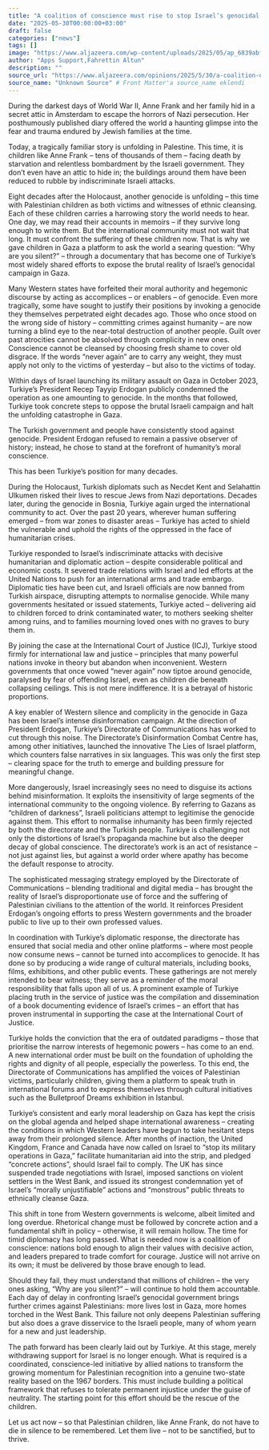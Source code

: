 ```yaml
---
title: "A coalition of conscience must rise to stop Israel’s genocidal war on Gaza"
date: "2025-05-30T00:00:00+03:00"
draft: false
categories: ["news"]
tags: []
image: "https://www.aljazeera.com/wp-content/uploads/2025/05/ap_6839abf00819f-1748610032.jpg?resize=1920%2C1440"
author: "Apps Support,Fahrettin Altun"
description: ""
source_url: "https://www.aljazeera.com/opinions/2025/5/30/a-coalition-of-conscience-must-rise-to-stop-israels-genocidal-war-on-gaza?traffic_source=rss"
source_name: "Unknown Source" # Front Matter'a source_name eklendi
---
```

During the darkest days of World War II, Anne Frank and her family hid in a secret attic in Amsterdam to escape the horrors of Nazi persecution. Her posthumously published diary offered the world a haunting glimpse into the fear and trauma endured by Jewish families at the time.

Today, a tragically familiar story is unfolding in Palestine. This time, it is children like Anne Frank – tens of thousands of them – facing death by starvation and relentless bombardment by the Israeli government. They don’t even have an attic to hide in; the buildings around them have been reduced to rubble by indiscriminate Israeli attacks.

Eight decades after the Holocaust, another genocide is unfolding – this time with Palestinian children as both victims and witnesses of ethnic cleansing. Each of these children carries a harrowing story the world needs to hear. One day, we may read their accounts in memoirs – if they survive long enough to write them. But the international community must not wait that long. It must confront the suffering of these children now. That is why we gave children in Gaza a platform to ask the world a searing question: “Why are you silent?” – through a documentary that has become one of Turkiye’s most widely shared efforts to expose the brutal reality of Israel’s genocidal campaign in Gaza.

Many Western states have forfeited their moral authority and hegemonic discourse by acting as accomplices – or enablers – of genocide. Even more tragically, some have sought to justify their positions by invoking a genocide they themselves perpetrated eight decades ago. Those who once stood on the wrong side of history – committing crimes against humanity – are now turning a blind eye to the near-total destruction of another people. Guilt over past atrocities cannot be absolved through complicity in new ones. Conscience cannot be cleansed by choosing fresh shame to cover old disgrace. If the words “never again” are to carry any weight, they must apply not only to the victims of yesterday – but also to the victims of today.

Within days of Israel launching its military assault on Gaza in October 2023, Turkiye’s President Recep Tayyip Erdogan publicly condemned the operation as one amounting to genocide. In the months that followed, Turkiye took concrete steps to oppose the brutal Israeli campaign and halt the unfolding catastrophe in Gaza.

The Turkish government and people have consistently stood against genocide. President Erdogan refused to remain a passive observer of history; instead, he chose to stand at the forefront of humanity’s moral conscience.

This has been Turkiye’s position for many decades.

During the Holocaust, Turkish diplomats such as Necdet Kent and Selahattin Ulkumen risked their lives to rescue Jews from Nazi deportations. Decades later, during the genocide in Bosnia, Turkiye again urged the international community to act. Over the past 20 years, wherever human suffering emerged – from war zones to disaster areas – Turkiye has acted to shield the vulnerable and uphold the rights of the oppressed in the face of humanitarian crises.

Turkiye responded to Israel’s indiscriminate attacks with decisive humanitarian and diplomatic action – despite considerable political and economic costs. It severed trade relations with Israel and led efforts at the United Nations to push for an international arms and trade embargo. Diplomatic ties have been cut, and Israeli officials are now banned from Turkish airspace, disrupting attempts to normalise genocide. While many governments hesitated or issued statements, Turkiye acted – delivering aid to children forced to drink contaminated water, to mothers seeking shelter among ruins, and to families mourning loved ones with no graves to bury them in.

By joining the case at the International Court of Justice (ICJ), Turkiye stood firmly for international law and justice – principles that many powerful nations invoke in theory but abandon when inconvenient. Western governments that once vowed “never again” now tiptoe around genocide, paralysed by fear of offending Israel, even as children die beneath collapsing ceilings. This is not mere indifference. It is a betrayal of historic proportions.

A key enabler of Western silence and complicity in the genocide in Gaza has been Israel’s intense disinformation campaign. At the direction of President Erdogan, Turkiye’s Directorate of Communications has worked to cut through this noise. The Directorate’s Disinformation Combat Centre has, among other initiatives, launched the innovative The Lies of Israel platform, which counters false narratives in six languages. This was only the first step – clearing space for the truth to emerge and building pressure for meaningful change.

More dangerously, Israel increasingly sees no need to disguise its actions behind misinformation. It exploits the insensitivity of large segments of the international community to the ongoing violence. By referring to Gazans as “children of darkness”, Israeli politicians attempt to legitimise the genocide against them. This effort to normalise inhumanity has been firmly rejected by both the directorate and the Turkish people. Turkiye is challenging not only the distortions of Israel’s propaganda machine but also the deeper decay of global conscience. The directorate’s work is an act of resistance – not just against lies, but against a world order where apathy has become the default response to atrocity.

The sophisticated messaging strategy employed by the Directorate of Communications – blending traditional and digital media – has brought the reality of Israel’s disproportionate use of force and the suffering of Palestinian civilians to the attention of the world. It reinforces President Erdogan’s ongoing efforts to press Western governments and the broader public to live up to their own professed values.

In coordination with Turkiye’s diplomatic response, the directorate has ensured that social media and other online platforms – where most people now consume news – cannot be turned into accomplices to genocide. It has done so by producing a wide range of cultural materials, including books, films, exhibitions, and other public events. These gatherings are not merely intended to bear witness; they serve as a reminder of the moral responsibility that falls upon all of us. A prominent example of Turkiye placing truth in the service of justice was the compilation and dissemination of a book documenting evidence of Israel’s crimes – an effort that has proven instrumental in supporting the case at the International Court of Justice.

Turkiye holds the conviction that the era of outdated paradigms – those that prioritise the narrow interests of hegemonic powers – has come to an end. A new international order must be built on the foundation of upholding the rights and dignity of all people, especially the powerless. To this end, the Directorate of Communications has amplified the voices of Palestinian victims, particularly children, giving them a platform to speak truth in international forums and to express themselves through cultural initiatives such as the Bulletproof Dreams exhibition in Istanbul.

Turkiye’s consistent and early moral leadership on Gaza has kept the crisis on the global agenda and helped shape international awareness – creating the conditions in which Western leaders have begun to take hesitant steps away from their prolonged silence. After months of inaction, the United Kingdom, France and Canada have now called on Israel to “stop its military operations in Gaza,” facilitate humanitarian aid into the strip, and pledged “concrete actions”, should Israel fail to comply. The UK has since suspended trade negotiations with Israel, imposed sanctions on violent settlers in the West Bank, and issued its strongest condemnation yet of Israel’s “morally unjustifiable” actions and “monstrous” public threats to ethnically cleanse Gaza.

This shift in tone from Western governments is welcome, albeit limited and long overdue. Rhetorical change must be followed by concrete action and a fundamental shift in policy – otherwise, it will remain hollow. The time for timid diplomacy has long passed. What is needed now is a coalition of conscience: nations bold enough to align their values with decisive action, and leaders prepared to trade comfort for courage. Justice will not arrive on its own; it must be delivered by those brave enough to lead.

Should they fail, they must understand that millions of children – the very ones asking, “Why are you silent?” – will continue to hold them accountable. Each day of delay in confronting Israel’s genocidal government brings further crimes against Palestinians: more lives lost in Gaza, more homes torched in the West Bank. This failure not only deepens Palestinian suffering but also does a grave disservice to the Israeli people, many of whom yearn for a new and just leadership.

The path forward has been clearly laid out by Turkiye. At this stage, merely withdrawing support for Israel is no longer enough. What is required is a coordinated, conscience-led initiative by allied nations to transform the growing momentum for Palestinian recognition into a genuine two-state reality based on the 1967 borders. This must include building a political framework that refuses to tolerate permanent injustice under the guise of neutrality. The starting point for this effort should be the rescue of the children.

Let us act now – so that Palestinian children, like Anne Frank, do not have to die in silence to be remembered. Let them live – not to be sanctified, but to thrive.